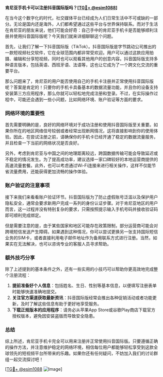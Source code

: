 **肯尼亚手机卡可以注册抖音国际版吗？[[TG💪+ @esim1088](https://t.me/s/esim1088)]**

在当今这个数字化的时代，社交媒体平台已经成为人们日常生活中不可或缺的一部分。无论是国内还是海外，人们都希望通过这些平台与世界保持联系。而对于生活在肯尼亚的朋友来说，他们可能会好奇：自己手中的肯尼亚手机卡是否能够顺利注册并使用抖音国际版呢？今天我们就来详细聊聊这个问题。

首先，让我们了解一下抖音国际版（TikTok）。抖音国际版是字节跳动公司推出的一款短视频社交软件，它在全球范围内都非常受欢迎。用户可以通过这款应用拍摄、编辑和分享短视频，同时也可以观看其他用户的创意内容。抖音国际版支持多种语言版本，包括英语、西班牙语、法语等，这也让它成为了一个跨文化交流的重要平台。

那么问题来了，肯尼亚的用户能否使用自己的手机卡注册并正常使用抖音国际版呢？答案是肯定的！只要你的手机卡具备基本的数据流量功能，并且你的设备支持安装第三方应用程序，那么你就可以轻松地完成注册和登录。不过，在实际操作过程中，可能还会遇到一些小问题，比如网络环境、账户验证等方面的要求。

### 网络环境的重要性

首先需要明确的是，良好的网络环境对于成功注册和使用抖音国际版至关重要。如果你所在的地区网络信号较弱或者经常出现断网情况，这将直接影响到你的使用体验。因此，在尝试注册之前，请确保你的手机卡已经开通了稳定的数据流量服务，并且检查一下当前的网络状况是否良好。

另外，考虑到肯尼亚与中国之间的地理距离较远，跨国数据传输可能会导致延迟或不稳定的情况发生。为了提高成功率，建议选择一家口碑较好的本地运营商提供的高速流量套餐。此外，也可以考虑通过Wi-Fi连接来进行相关操作，这样不仅能节省流量费用，还能获得更加流畅的操作体验。

### 账户验证的注意事项

接下来我们来看看账户验证环节。抖音国际版为了防止虚假账号泛滥以及保护用户隐私安全，通常会要求新用户完成一系列的身份认证步骤。对于肯尼亚地区的用户而言，这一过程并没有特别复杂的要求，只需按照提示输入手机号码并接收验证码即可顺利完成绑定。

但是需要注意的是，由于某些国家和地区可能存在政策限制，部分运营商可能会对跨境短信发送产生障碍。如果遇到这种情况，你可以尝试更换另一张支持国际短信业务的SIM卡，或者直接利用电子邮件地址作为备用联系方式进行注册。当然，如果实在无法解决，也可以咨询专业的客服人员寻求帮助。

### 额外技巧分享

除了上述提到的基本条件之外，还有一些实用的小技巧可以帮助你更高效地完成整个注册流程：

1. **提前准备好个人信息**：包括姓名、生日、性别等基本信息，以便填写注册表单时能够快速准确地提交。
2. **关注官方渠道获取最新资讯**：抖音国际版经常会推出各种促销活动或者功能更新，及时了解这些信息有助于更好地享受服务。
3. **下载正规版本的应用程序**：请务必从苹果App Store或谷歌Play商店下载官方授权版本，避免因安装盗版而导致安全隐患。

### 总结

综上所述，肯尼亚手机卡完全可以用来注册并正常使用抖音国际版。只要遵循正确的操作方法，并注意维护稳定的网络环境，相信每位用户都能够轻松享受到这款全球领先的短视频平台所带来的乐趣。如果你还有任何疑问，不妨加入我们的讨论群组一起交流探讨吧！

[[TG💪+ @esim1088](https://t.me/s/esim1088) ![Image](https://i.postimg.cc/4NQfJmqS/Snipaste-2025-05-13-00-14-12.png)]